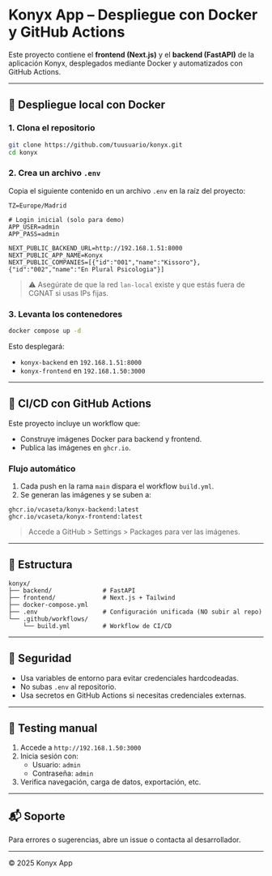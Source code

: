 # Konyx App – Despliegue con Docker y GitHub Actions

Este proyecto contiene el **frontend (Next.js)** y el **backend (FastAPI)** de la aplicación Konyx, desplegados mediante Docker y automatizados con GitHub Actions.

---

## 🐳 Despliegue local con Docker

### 1. Clona el repositorio

```bash
git clone https://github.com/tuusuario/konyx.git
cd konyx
```

### 2. Crea un archivo `.env`

Copia el siguiente contenido en un archivo `.env` en la raíz del proyecto:

```env
TZ=Europe/Madrid

# Login inicial (solo para demo)
APP_USER=admin
APP_PASS=admin

NEXT_PUBLIC_BACKEND_URL=http://192.168.1.51:8000
NEXT_PUBLIC_APP_NAME=Konyx
NEXT_PUBLIC_COMPANIES=[{"id":"001","name":"Kissoro"},{"id":"002","name":"En Plural Psicologia"}]
```

> ⚠️ Asegúrate de que la red `lan-local` existe y que estás fuera de CGNAT si usas IPs fijas.

### 3. Levanta los contenedores

```bash
docker compose up -d
```

Esto desplegará:

- `konyx-backend` en `192.168.1.51:8000`
- `konyx-frontend` en `192.168.1.50:3000`

---

## 🚀 CI/CD con GitHub Actions

Este proyecto incluye un workflow que:

- Construye imágenes Docker para backend y frontend.
- Publica las imágenes en `ghcr.io`.

### Flujo automático

1. Cada push en la rama `main` dispara el workflow `build.yml`.
2. Se generan las imágenes y se suben a:

```
ghcr.io/vcaseta/konyx-backend:latest
ghcr.io/vcaseta/konyx-frontend:latest
```

> Accede a GitHub > Settings > Packages para ver las imágenes.

---

## 🧩 Estructura

```
konyx/
├── backend/              # FastAPI
├── frontend/             # Next.js + Tailwind
├── docker-compose.yml
├── .env                  # Configuración unificada (NO subir al repo)
└── .github/workflows/
    └── build.yml         # Workflow de CI/CD
```

---

## 🔐 Seguridad

- Usa variables de entorno para evitar credenciales hardcodeadas.
- No subas `.env` al repositorio.
- Usa secretos en GitHub Actions si necesitas credenciales externas.

---

## 🧪 Testing manual

1. Accede a `http://192.168.1.50:3000`
2. Inicia sesión con:
   - Usuario: `admin`
   - Contraseña: `admin`
3. Verifica navegación, carga de datos, exportación, etc.

---

## 📬 Soporte

Para errores o sugerencias, abre un issue o contacta al desarrollador.

---

© 2025 Konyx App